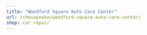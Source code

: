 ```yaml
---
title: "Woodford Square Auto Care Center"
url: /chesapeake/woodford-square-auto-care-center/
shop: car repair
---
```

